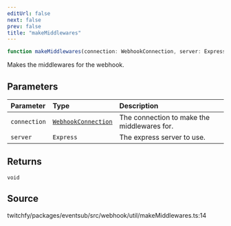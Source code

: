 ```yaml
---
editUrl: false
next: false
prev: false
title: "makeMiddlewares"
---
```


```ts
function makeMiddlewares(connection: WebhookConnection, server: Express): void
```

Makes the middlewares for the webhook.

## Parameters

| Parameter | Type | Description |
| :------ | :------ | :------ |
| `connection` | [`WebhookConnection`](/api/eventsub/classes/webhookconnection/) | The connection to make the middlewares for. |
| `server` | `Express` | The express server to use. |

## Returns

`void`

## Source

twitchfy/packages/eventsub/src/webhook/util/makeMiddlewares.ts:14
